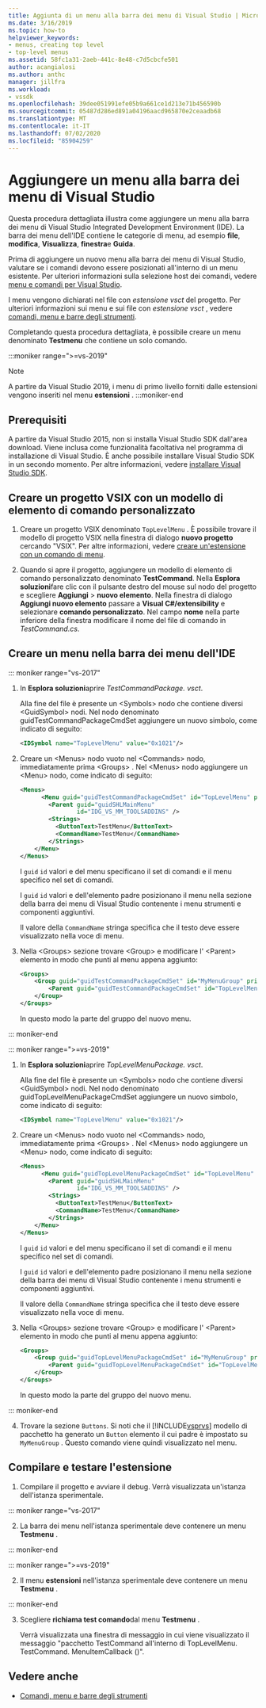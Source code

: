 ```yaml
---
title: Aggiunta di un menu alla barra dei menu di Visual Studio | Microsoft Docs
ms.date: 3/16/2019
ms.topic: how-to
helpviewer_keywords:
- menus, creating top level
- top-level menus
ms.assetid: 58fc1a31-2aeb-441c-8e48-c7d5cbcfe501
author: acangialosi
ms.author: anthc
manager: jillfra
ms.workload:
- vssdk
ms.openlocfilehash: 39dee051991efe05b9a661ce1d213e71b456590b
ms.sourcegitcommit: 05487d286ed891a04196aacd965870e2ceaadb68
ms.translationtype: MT
ms.contentlocale: it-IT
ms.lasthandoff: 07/02/2020
ms.locfileid: "85904259"
---
```

# <a name="add-a-menu-to-the-visual-studio-menu-bar"></a>Aggiungere un menu alla barra dei menu di Visual Studio

Questa procedura dettagliata illustra come aggiungere un menu alla barra dei menu di Visual Studio Integrated Development Environment (IDE). La barra dei menu dell'IDE contiene le categorie di menu, ad esempio **file**, **modifica**, **Visualizza**, **finestra**e **Guida**.

Prima di aggiungere un nuovo menu alla barra dei menu di Visual Studio, valutare se i comandi devono essere posizionati all'interno di un menu esistente. Per ulteriori informazioni sulla selezione host dei comandi, vedere [menu e comandi per Visual Studio](../extensibility/ux-guidelines/menus-and-commands-for-visual-studio.md).

I menu vengono dichiarati nel file con *estensione vsct* del progetto. Per ulteriori informazioni sui menu e sui file con *estensione vsct* , vedere [comandi, menu e barre degli strumenti](../extensibility/internals/commands-menus-and-toolbars.md).

Completando questa procedura dettagliata, è possibile creare un menu denominato **Testmenu** che contiene un solo comando.

:::moniker range=">=vs-2019"
> [!NOTE]
> A partire da Visual Studio 2019, i menu di primo livello forniti dalle estensioni vengono inseriti nel menu **estensioni** .
:::moniker-end

## <a name="prerequisites"></a>Prerequisiti

A partire da Visual Studio 2015, non si installa Visual Studio SDK dall'area download. Viene inclusa come funzionalità facoltativa nel programma di installazione di Visual Studio. È anche possibile installare Visual Studio SDK in un secondo momento. Per altre informazioni, vedere [installare Visual Studio SDK](../extensibility/installing-the-visual-studio-sdk.md).

## <a name="create-a-vsix-project-that-has-a-custom-command-item-template"></a>Creare un progetto VSIX con un modello di elemento di comando personalizzato

1. Creare un progetto VSIX denominato `TopLevelMenu` . È possibile trovare il modello di progetto VSIX nella finestra di dialogo **nuovo progetto** cercando "VSIX".  Per altre informazioni, vedere [creare un'estensione con un comando di menu](../extensibility/creating-an-extension-with-a-menu-command.md).

2. Quando si apre il progetto, aggiungere un modello di elemento di comando personalizzato denominato **TestCommand**. Nella **Esplora soluzioni**fare clic con il pulsante destro del mouse sul nodo del progetto e scegliere **Aggiungi**  >   **nuovo elemento**. Nella finestra di dialogo **Aggiungi nuovo elemento** passare a **Visual C#/extensibility** e selezionare **comando personalizzato**. Nel campo **nome** nella parte inferiore della finestra modificare il nome del file di comando in *TestCommand.cs*.

## <a name="create-a-menu-on-the-ide-menu-bar"></a>Creare un menu nella barra dei menu dell'IDE

::: moniker range="vs-2017"

1. In **Esplora soluzioni**aprire *TestCommandPackage. vsct*.

    Alla fine del file è presente un \<Symbols> nodo che contiene diversi \<GuidSymbol> nodi. Nel nodo denominato guidTestCommandPackageCmdSet aggiungere un nuovo simbolo, come indicato di seguito:

   ```xml
   <IDSymbol name="TopLevelMenu" value="0x1021"/>
   ```

2. Creare un \<Menus> nodo vuoto nel \<Commands> nodo, immediatamente prima \<Groups> . Nel \<Menus> nodo aggiungere un \<Menu> nodo, come indicato di seguito:

   ```xml
   <Menus>
         <Menu guid="guidTestCommandPackageCmdSet" id="TopLevelMenu" priority="0x700" type="Menu">
           <Parent guid="guidSHLMainMenu"
                   id="IDG_VS_MM_TOOLSADDINS" />
           <Strings>
             <ButtonText>TestMenu</ButtonText>
             <CommandName>TestMenu</CommandName>
           </Strings>
       </Menu>
   </Menus>
   ```

    I `guid` `id` valori e del menu specificano il set di comandi e il menu specifico nel set di comandi.

    I `guid` `id` valori e dell'elemento padre posizionano il menu nella sezione della barra dei menu di Visual Studio contenente i menu strumenti e componenti aggiuntivi.

    Il valore della `CommandName` stringa specifica che il testo deve essere visualizzato nella voce di menu.

3. Nella \<Groups> sezione trovare \<Group> e modificare l' \<Parent> elemento in modo che punti al menu appena aggiunto:

   ```xml
   <Groups>
       <Group guid="guidTestCommandPackageCmdSet" id="MyMenuGroup" priority="0x0600">
           <Parent guid="guidTestCommandPackageCmdSet" id="TopLevelMenu"/>
       </Group>
   </Groups>
   ```

    In questo modo la parte del gruppo del nuovo menu.

::: moniker-end

::: moniker range=">=vs-2019"

1. In **Esplora soluzioni**aprire *TopLevelMenuPackage. vsct*.

    Alla fine del file è presente un \<Symbols> nodo che contiene diversi \<GuidSymbol> nodi. Nel nodo denominato guidTopLevelMenuPackageCmdSet aggiungere un nuovo simbolo, come indicato di seguito:

   ```xml
   <IDSymbol name="TopLevelMenu" value="0x1021"/>
   ```

2. Creare un \<Menus> nodo vuoto nel \<Commands> nodo, immediatamente prima \<Groups> . Nel \<Menus> nodo aggiungere un \<Menu> nodo, come indicato di seguito:

   ```xml
   <Menus>
         <Menu guid="guidTopLevelMenuPackageCmdSet" id="TopLevelMenu" priority="0x700" type="Menu">
           <Parent guid="guidSHLMainMenu"
                   id="IDG_VS_MM_TOOLSADDINS" />
           <Strings>
             <ButtonText>TestMenu</ButtonText>
             <CommandName>TestMenu</CommandName>
           </Strings>
       </Menu>
   </Menus>
   ```

    I `guid` `id` valori e del menu specificano il set di comandi e il menu specifico nel set di comandi.

    I `guid` `id` valori e dell'elemento padre posizionano il menu nella sezione della barra dei menu di Visual Studio contenente i menu strumenti e componenti aggiuntivi.

    Il valore della `CommandName` stringa specifica che il testo deve essere visualizzato nella voce di menu.

3. Nella \<Groups> sezione trovare \<Group> e modificare l' \<Parent> elemento in modo che punti al menu appena aggiunto:

   ```xml
   <Groups>
       <Group guid="guidTopLevelMenuPackageCmdSet" id="MyMenuGroup" priority="0x0600">
           <Parent guid="guidTopLevelMenuPackageCmdSet" id="TopLevelMenu"/>
       </Group>
   </Groups>
   ```

    In questo modo la parte del gruppo del nuovo menu.

::: moniker-end

4. Trovare la sezione `Buttons`. Si noti che il [!INCLUDE[vsprvs](../code-quality/includes/vsprvs_md.md)] modello di pacchetto ha generato un `Button` elemento il cui padre è impostato su `MyMenuGroup` . Questo comando viene quindi visualizzato nel menu.

## <a name="build-and-test-the-extension"></a>Compilare e testare l'estensione

1. Compilare il progetto e avviare il debug. Verrà visualizzata un'istanza dell'istanza sperimentale.

::: moniker range="vs-2017"

2. La barra dei menu nell'istanza sperimentale deve contenere un menu **Testmenu** .

::: moniker-end

::: moniker range=">=vs-2019"

2. Il menu **estensioni** nell'istanza sperimentale deve contenere un menu **Testmenu** .

::: moniker-end

3. Scegliere **richiama test comando**dal menu **Testmenu** .

     Verrà visualizzata una finestra di messaggio in cui viene visualizzato il messaggio "pacchetto TestCommand all'interno di TopLevelMenu. TestCommand. MenuItemCallback ()".

## <a name="see-also"></a>Vedere anche

- [Comandi, menu e barre degli strumenti](../extensibility/internals/commands-menus-and-toolbars.md)
